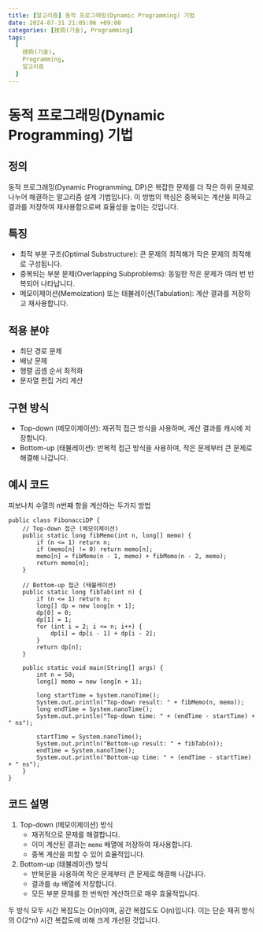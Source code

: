 ```yaml
---
title: [알고리즘] 동적 프로그래밍(Dynamic Programming) 기법
date: 2024-07-31 21:05:06 +09:00
categories: [技術(기술), Programming]
tags:
  [
    技術(기술),
    Programming,
    알고리즘
  ]
---
```

<!-- ko -->
# 동적 프로그래밍(Dynamic Programming) 기법
## 정의
동적 프로그래밍(Dynamic Programming, DP)은 복잡한 문제를 더 작은 하위 문제로 나누어 해결하는 알고리즘 설계 기법입니다. 
이 방법의 핵심은 중복되는 계산을 피하고 결과를 저장하여 재사용함으로써 효율성을 높이는 것입니다.

## 특징
- 최적 부분 구조(Optimal Substructure): 큰 문제의 최적해가 작은 문제의 최적해로 구성됩니다.
- 중복되는 부분 문제(Overlapping Subproblems): 동일한 작은 문제가 여러 번 반복되어 나타납니다.
- 메모이제이션(Memoization) 또는 태뷸레이션(Tabulation): 계산 결과를 저장하고 재사용합니다.

## 적용 분야
- 최단 경로 문제
- 배낭 문제
- 행렬 곱셈 순서 최적화
- 문자열 편집 거리 계산

## 구현 방식
- Top-down (메모이제이션): 재귀적 접근 방식을 사용하며, 계산 결과를 캐시에 저장합니다.
- Bottom-up (태뷸레이션): 반복적 접근 방식을 사용하며, 작은 문제부터 큰 문제로 해결해 나갑니다.

## 예시 코드
피보나치 수열의 n번째 항을 계산하는 두가지 방법
```
public class FibonacciDP {
    // Top-down 접근 (메모이제이션)
    public static long fibMemo(int n, long[] memo) {
        if (n <= 1) return n;
        if (memo[n] != 0) return memo[n];
        memo[n] = fibMemo(n - 1, memo) + fibMemo(n - 2, memo);
        return memo[n];
    }

    // Bottom-up 접근 (태뷸레이션)
    public static long fibTab(int n) {
        if (n <= 1) return n;
        long[] dp = new long[n + 1];
        dp[0] = 0;
        dp[1] = 1;
        for (int i = 2; i <= n; i++) {
            dp[i] = dp[i - 1] + dp[i - 2];
        }
        return dp[n];
    }

    public static void main(String[] args) {
        int n = 50;
        long[] memo = new long[n + 1];
        
        long startTime = System.nanoTime();
        System.out.println("Top-down result: " + fibMemo(n, memo));
        long endTime = System.nanoTime();
        System.out.println("Top-down time: " + (endTime - startTime) + " ns");

        startTime = System.nanoTime();
        System.out.println("Bottom-up result: " + fibTab(n));
        endTime = System.nanoTime();
        System.out.println("Bottom-up time: " + (endTime - startTime) + " ns");
    }
}
```

## 코드 설명
1. Top-down (메모이제이션) 방식
    - 재귀적으로 문제를 해결합니다.
    - 이미 계산된 결과는 `memo` 배열에 저장하여 재사용합니다.
    - 중복 계산을 피할 수 있어 효율적입니다.
2. Bottom-up (태뷸레이션) 방식
    - 반복문을 사용하여 작은 문제부터 큰 문제로 해결해 나갑니다.
    - 결과를 `dp` 배열에 저장합니다.
    - 모든 부분 문제를 한 번씩만 계산하므로 매우 효율적입니다.

두 방식 모두 시간 복잡도는 O(n)이며, 공간 복잡도도 O(n)입니다. 
이는 단순 재귀 방식의 O(2^n) 시간 복잡도에 비해 크게 개선된 것입니다.

<!-- endko -->
<!-- ja -->
<!-- endja -->